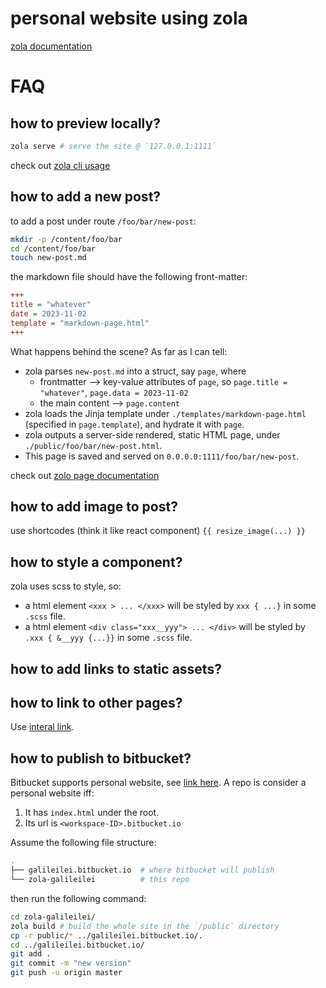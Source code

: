 # personal website using zola

[zola documentation](http://getzola.org)

# FAQ

## how to preview locally?

```bash
zola serve # serve the site @ `127.0.0.1:1111`
```

check out [zola cli usage](https://www.getzola.org/documentation/getting-started/cli-usage/)


## how to add a new post?

to add a post under route `/foo/bar/new-post`:

```bash
mkdir -p /content/foo/bar
cd /content/foo/bar
touch new-post.md
```

the markdown file should have the following front-matter:

```ini
+++
title = "whatever"
date = 2023-11-02
template = "markdown-page.html"
+++
```

What happens behind the scene? As far as I can tell:
- zola parses `new-post.md` into a struct, say `page`, where
    - frontmatter --> key-value attributes of `page`, so `page.title = "whatever"`, `page.data = 2023-11-02`
    - the main content --> `page.content`
- zola loads the Jinja template under `./templates/markdown-page.html` (specified in `page.template`), and hydrate it with `page`.
- zola outputs a server-side rendered, static HTML page, under `./public/foo/bar/new-post.html`.
- This page is saved and served on `0.0.0.0:1111/foo/bar/new-post`.


check out [zolo page documentation](https://www.getzola.org/documentation/content/page/)

## how to add image to post?

use shortcodes (think it like react component) `{{ resize_image(...) }}`

## how to style a component?

zola uses scss to style, so:

- a html element `<xxx > ... </xxx>` will be styled by `xxx { ...}` in some `.scss` file.
- a html element `<div class="xxx__yyy"> ... </div>` will be styled by `.xxx { &__yyy {...}}` in some `.scss` file.


## how to add links to static assets?

## how to link to other pages?

Use [interal link](https://www.getzola.org/documentation/content/linking/#internal-links).


## how to publish to bitbucket?

Bitbucket supports personal website, see [link here](https://support.atlassian.com/bitbucket-cloud/docs/publishing-a-website-on-bitbucket-cloud/). A repo is consider a personal website iff:
1. It has `index.html` under the root.
2. Its url is `<workspace-ID>.bitbucket.io`

Assume the following file structure:

```bash
.
├── galileilei.bitbucket.io  # where bitbucket will publish
└── zola-galileilei          # this repo
```

then run the following command:

```bash
cd zola-galileilei/
zola build # build the whole site in the `/public` directory 
cp -r public/* ../galileilei.bitbucket.io/.
cd ../galileilei.bitbucket.io/
git add .
git commit -m "new version"
git push -u origin master
```